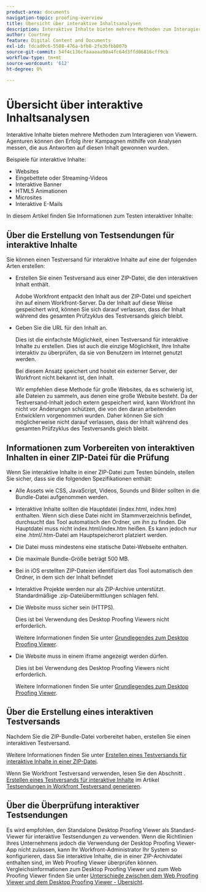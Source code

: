 ```yaml
---
product-area: documents
navigation-topic: proofing-overview
title: Übersicht über interaktive Inhaltsanalysen
description: Interaktive Inhalte bieten mehrere Methoden zum Interagieren von Viewern. Agenturen können den Erfolg ihrer Kampagnen mithilfe von Analysen messen, die aus Antworten auf diesen Inhalt gewonnen wurden.
author: Courtney
feature: Digital Content and Documents
exl-id: fdcad9c6-5508-476a-bfb8-2fe3bfbb007b
source-git-commit: 54f4c136cfaaaaaa90a4fc64d3ffd06816cff9cb
workflow-type: tm+mt
source-wordcount: '612'
ht-degree: 0%

---
```


# Übersicht über interaktive Inhaltsanalysen

Interaktive Inhalte bieten mehrere Methoden zum Interagieren von Viewern. Agenturen können den Erfolg ihrer Kampagnen mithilfe von Analysen messen, die aus Antworten auf diesen Inhalt gewonnen wurden.

Beispiele für interaktive Inhalte:

* Websites
* Eingebettete oder Streaming-Videos
* Interaktive Banner
* HTML5 Animationen
* Microsites
* Interaktive E-Mails

In diesem Artikel finden Sie Informationen zum Testen interaktiver Inhalte:

## Über die Erstellung von Testsendungen für interaktive Inhalte

Sie können einen Testversand für interaktive Inhalte auf eine der folgenden Arten erstellen:

* Erstellen Sie einen Testversand aus einer ZIP-Datei, die den interaktiven Inhalt enthält.

   Adobe Workfront entpackt den Inhalt aus der ZIP-Datei und speichert ihn auf einem Workfront-Server. Da der Inhalt auf diese Weise gespeichert wird, können Sie sich darauf verlassen, dass der Inhalt während des gesamten Prüfzyklus des Testversands gleich bleibt.

* Geben Sie die URL für den Inhalt an.

   Dies ist die einfachste Möglichkeit, einen Testversand für interaktive Inhalte zu erstellen. Dies ist auch die einzige Möglichkeit, Ihre Inhalte interaktiv zu überprüfen, da sie von Benutzern im Internet genutzt werden.

   Bei diesem Ansatz speichert und hostet ein externer Server, der Workfront nicht bekannt ist, den Inhalt.

   Wir empfehlen diese Methode für große Websites, da es schwierig ist, alle Dateien zu sammeln, aus denen eine große Website besteht. Da der Testversand-Inhalt jedoch extern gespeichert wird, kann Workfront ihn nicht vor Änderungen schützen, die von den daran arbeitenden Entwicklern vorgenommen wurden. Daher können Sie sich möglicherweise nicht darauf verlassen, dass der Inhalt während des gesamten Prüfzyklus des Testversands gleich bleibt.

## Informationen zum Vorbereiten von interaktiven Inhalten in einer ZIP-Datei für die Prüfung

Wenn Sie interaktive Inhalte in einer ZIP-Datei zum Testen bündeln, stellen Sie sicher, dass sie die folgenden Spezifikationen enthält:

* Alle Assets wie CSS, JavaScript, Videos, Sounds und Bilder sollten in die Bundle-Datei aufgenommen werden.
* Interaktive Inhalte sollten die Hauptdatei (index.html, index.htm) enthalten. Wenn sich diese Datei nicht im Stammverzeichnis befindet, durchsucht das Tool automatisch den Ordner, um ihn zu finden. Die Hauptdatei muss nicht index.html/index.htm heißen. Es kann jedoch nur eine .html/.htm-Datei am Hauptspeicherort platziert werden.
* Die Datei muss mindestens eine statische Datei-Webseite enthalten.
* Die maximale Bundle-Größe beträgt 500 MB.
* Bei in iOS erstellten ZIP-Dateien identifiziert das Tool automatisch den Ordner, in dem sich der Inhalt befindet
* Interaktive Projekte werden nur als ZIP-Archive unterstützt. Standardmäßige .zip-Dateiübermittlungen schlagen fehl.
* Die Website muss sicher sein (HTTPS).

   Dies ist bei Verwendung des Desktop Proofing Viewers nicht erforderlich.

   Weitere Informationen finden Sie unter [Grundlegendes zum Desktop Proofing Viewer](../../../workfront-proof/wp-work-proofsfiles/review-proofs-dpv/destop-proofing-viewer.md).

* Die Website muss in einem iframe angezeigt werden dürfen.

   Dies ist bei Verwendung des Desktop Proofing Viewers nicht erforderlich.

   Weitere Informationen finden Sie unter [Grundlegendes zum Desktop Proofing Viewer](../../../workfront-proof/wp-work-proofsfiles/review-proofs-dpv/destop-proofing-viewer.md).

## Über die Erstellung eines interaktiven Testversands

Nachdem Sie die ZIP-Bundle-Datei vorbereitet haben, erstellen Sie einen interaktiven Testversand.

Weitere Informationen finden Sie unter [Erstellen eines Testversands für interaktive Inhalte in einer ZIP-Datei](../../../review-and-approve-work/proofing/creating-proofs-within-workfront/generate-proof-interactive-content-.md).

Wenn Sie Workfront Testversand verwenden, lesen Sie den Abschnitt . [Erstellen eines Testversands für interaktive Inhalte](../../../workfront-proof/wp-work-proofsfiles/create-proofs-and-files/generate-proofs.md#generati) im Artikel [Testsendungen in Workfront Testversand generieren](../../../workfront-proof/wp-work-proofsfiles/create-proofs-and-files/generate-proofs.md).

## Über die Überprüfung interaktiver Testsendungen

Es wird empfohlen, den Standalone Desktop Proofing Viewer als Standard-Viewer für interaktive Testsendungen zu verwenden. Wenn die Richtlinien Ihres Unternehmens jedoch die Verwendung der Desktop Proofing Viewer-App nicht zulassen, kann Ihr Workfront-Administrator Ihr System so konfigurieren, dass Sie interaktive Inhalte, die in einer ZIP-Archivdatei enthalten sind, im Web Proofing Viewer überprüfen können. Vergleichsinformationen zum Desktop Proofing Viewer und zum Web Proofing Viewer finden Sie unter [Unterschiede zwischen dem Web Proofing Viewer und dem Desktop Proofing Viewer - Übersicht](../../../review-and-approve-work/proofing/proofing-overview/understand-differences-between-web-viewer.md).

